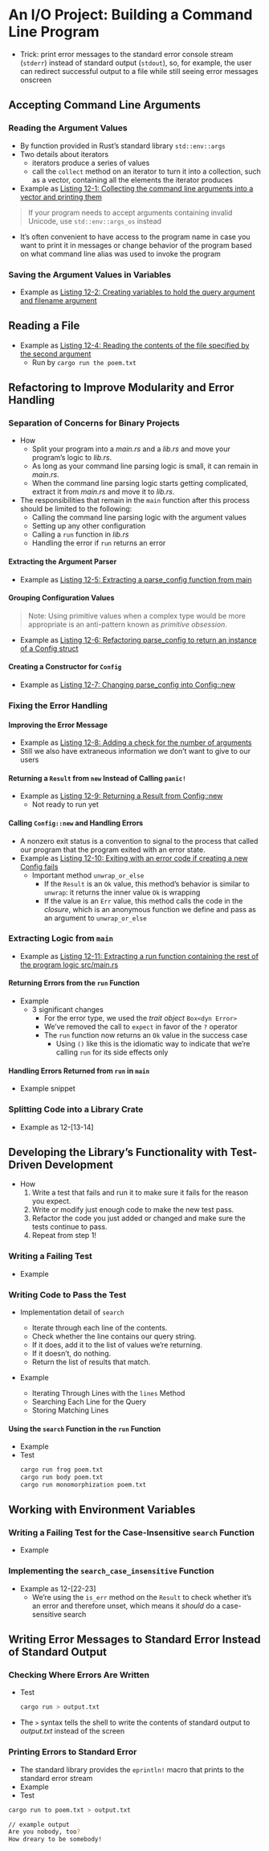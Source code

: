 # An I/O Project: Building a Command Line Program

- Trick: print error messages to the standard error console stream (`stderr`)
instead of standard output (`stdout`), so, for example, the user can redirect
successful output to a file while still seeing error messages onscreen

## Accepting Command Line Arguments
### Reading the Argument Values
- By function provided in Rust’s standard library `std::env::args`
- Two details about iterators
  - iterators produce a series of values
  - call the `collect` method on an iterator to turn it into a collection, such as a vector, containing all the elements the iterator produces
- Example as [Listing 12-1: Collecting the command line arguments into a vector and printing them](listings/_01/src/main.rs)

> If your program needs to accept arguments containing invalid
> Unicode, use `std::env::args_os` instead

- It’s often convenient to have access to the program name in case you want to
print it in messages or change behavior of the program based on what command
line alias was used to invoke the program

### Saving the Argument Values in Variables
- Example as [Listing 12-2: Creating variables to hold the query argument and filename argument](./listings/_02/src/main.rs)

## Reading a File
- Example as [Listing 12-4: Reading the contents of the file specified by the second argument](listings/_04/src/main.rs)
    - Run by `cargo run the poem.txt`

## Refactoring to Improve Modularity and Error Handling
### Separation of Concerns for Binary Projects
- How
    * Split your program into a *main.rs* and a *lib.rs* and move your program’s
    logic to *lib.rs*.
    * As long as your command line parsing logic is small, it can remain in
    *main.rs*.
    * When the command line parsing logic starts getting complicated, extract it
    from *main.rs* and move it to *lib.rs*.
- The responsibilities that remain in the `main` function after this process
should be limited to the following:
    * Calling the command line parsing logic with the argument values
    * Setting up any other configuration
    * Calling a `run` function in *lib.rs*
    * Handling the error if `run` returns an error

#### Extracting the Argument Parser
- Example as [Listing 12-5: Extracting a parse_config function from main](./listings/_05/src/main.rs)

#### Grouping Configuration Values
> Note: Using primitive values when a complex type would be more appropriate is
> an anti-pattern known as *primitive obsession*.

- Example as [Listing 12-6: Refactoring parse_config to return an instance of a Config struct](./listings/_06/src/main.rs)

#### Creating a Constructor for `Config`
- Example as [Listing 12-7: Changing parse_config into Config::new](./listings/_07/src/main.rs)

### Fixing the Error Handling
#### Improving the Error Message
- Example as [Listing 12-8: Adding a check for the number of arguments](./listings/_08/src/main.rs)
- Still we also have extraneous information we don’t want to give to our users

#### Returning a `Result` from `new` Instead of Calling `panic!`
- Example as [Listing 12-9: Returning a Result from Config::new](./listings/_09/src/main.rs)
    - Not ready to run yet

#### Calling `Config::new` and Handling Errors
- A nonzero exit status is a convention to signal to the process that called our
program that the program exited with an error state.
- Example as [Listing 12-10: Exiting with an error code if creating a new Config fails](./listings/_10/src/main.rs)
  - Important method `unwrap_or_else`
    - If the `Result` is an `Ok` value, this method’s behavior is similar to `unwrap`: it returns the inner value `Ok` is wrapping
    - If the value is an `Err` value, this method calls the code in the *closure*, which is an anonymous function we define and pass as an argument to `unwrap_or_else`

### Extracting Logic from `main`
- Example as [Listing 12-11: Extracting a run function containing the rest of the program logic src/main.rs](./listings/_11/src/main.rs)

#### Returning Errors from the `run` Function
- Example 
    - 3 significant changes
        - For the error type, we used the *trait object* `Box<dyn Error>`
        - We’ve removed the call to `expect` in favor of the `?` operator
        - The `run` function now returns an `Ok` value in the success case
          - Using `()` like this is the idiomatic way to indicate that we’re calling `run` for its side effects only 

#### Handling Errors Returned from `run` in `main`
- Example snippet

### Splitting Code into a Library Crate
- Example as 12-[13-14]

## Developing the Library’s Functionality with Test-Driven Development
- How
    1. Write a test that fails and run it to make sure it fails for the reason you
    expect.
    2. Write or modify just enough code to make the new test pass.
    3. Refactor the code you just added or changed and make sure the tests
    continue to pass.
    4. Repeat from step 1!

### Writing a Failing Test
- Example 

### Writing Code to Pass the Test
- Implementation detail of `search`
    * Iterate through each line of the contents.
    * Check whether the line contains our query string.
    * If it does, add it to the list of values we’re returning.
    * If it doesn’t, do nothing.
    * Return the list of results that match.

- Example 
    - Iterating Through Lines with the `lines` Method
    - Searching Each Line for the Query
    - Storing Matching Lines

#### Using the `search` Function in the `run` Function
- Example 
- Test
    ```bash
    cargo run frog poem.txt
    cargo run body poem.txt
    cargo run monomorphization poem.txt
    ```

## Working with Environment Variables
### Writing a Failing Test for the Case-Insensitive `search` Function
- Example 

### Implementing the `search_case_insensitive` Function
- Example as 12-[22-23]
  - We’re using the `is_err` method on the `Result` to check whether it’s an error and therefore unset, which means it *should* do a case-sensitive search

## Writing Error Messages to Standard Error Instead of Standard Output

### Checking Where Errors Are Written
- Test
    ```bash
    cargo run > output.txt
    ```

- The `>` syntax tells the shell to write the contents of standard output to
*output.txt* instead of the screen

### Printing Errors to Standard Error
- The standard library provides the `eprintln!` macro that prints to the standard error stream
- Example 
- Test
```bash
cargo run to poem.txt > output.txt

// example output
Are you nobody, too?
How dreary to be somebody!
```